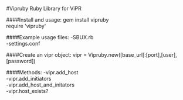 #Vipruby
Ruby Library for ViPR  

####Install and usage:
    gem install vipruby  
    require 'vipruby'  


####Example usage files:
-SBUX.rb  
-settings.conf  


####Create an vipr object:
    vipr = Vipruby.new([base_url]:[port],[user],[password])


####Methods:
-vipr.add_host  
-vipr.add_initiators  
-vipr.add_host_and_initators  
-vipr.host_exists?  
